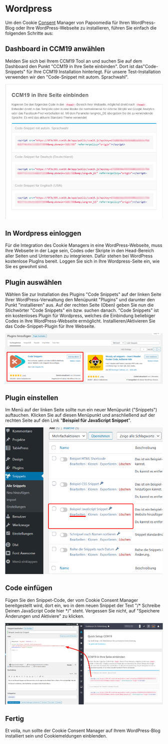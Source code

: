 # Wordpress

Um den Cookie [Consent](https://www.ccm19.de/integration/glossar/10-Consent.html#10) Manager von Papoomedia für Ihren WordPress-Blog oder Ihre WordPress-Webseite zu installieren, führen Sie einfach die folgenden Schritte aus:

## Dashboard in CCM19 anwählen

Melden Sie sich bei Ihrem CCM19 Tool an und suchen Sie auf dem Dashboard den Punkt "CCM19 in Ihre Seite einbinden". Dort ist das"Code-Snippets" für Ihre CCM19 Installation hinterlegt. Für unsere Test-Installation verwenden wir den "Code-Snippet mit autom. Sprachwahl".

![CCM19 Backend Screen](../assets/10-01.png)

 

## In Wordpress einloggen

Für die Integration des Cookie Managers in eine WordPress-Webseite, muss Ihre Webseite in der Lage sein, Codes oder Skripte in den Head-Bereich aller Seiten und Unterseiten zu integrieren. Dafür stehen bei WordPress kostenlose PlugIns bereit. Loggen Sie sich in Ihre Wordpress-Seite ein, wie Sie es gewohnt sind.

 

## Plugin auswählen

Wählen Sie zur Installation des Plugins "Code Snippets" auf der linken Seite Ihrer WordPress-Verwaltung den Menüpunkt "Plugins" und darunter den Punkt "installieren" aus. Auf der rechten Seite (Oben) geben Sie nun die Stichwörter "Code Snippets" ein bzw. suchen danach. "Code Snippets" ist ein kostenloses Plugin für Wordpress, welches die Einbindung beliebiger Codes in Ihre WordPress-Webseite ermöglicht. Installieren/Aktivieren Sie das Code-Snippet-Plugin für Ihre Webseite.

![WP-Tutorial Screen 8](../assets/10-tutscreen8.png)

 

## Plugin einstellen

Im Menü auf der linken Seite sollte nun ein neuer Menüpunkt ("Snippets") auftauchen. Klicken Sie auf diesen Menüpunkt und anschließend auf der rechten Seite auf den Link "**Beispiel für JavaScript Snippet**".

![WP-Tutorial Screen 9](../assets/10-tutscreen9.png)



## Code einfügen

Fügen Sie den Snippet-Code, der vom Cookie Consent Manager bereitgestellt wird, dort ein, wo in dem neuen Snippet der Text "/* Schreibe Deinen JavaScript Code hier */" steht. Vergessen Sie nicht, auf "Speichere Änderungen und Aktiviere" zu klicken.

![WP-Tutorial Screen 10](../assets/10-tutscreen10.png)

 

## Fertig

Et voila, nun sollte der Cookie Consent Manager auf Ihrem WordPress-Blog installiert sein und Cookiemeldungen einblenden.

 